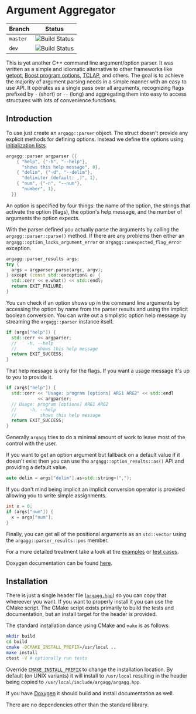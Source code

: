 Argument Aggregator
===================

| Branch | Status |
| --- | --- |
| `master` | ![Build Status](https://api.travis-ci.org/vietjtnguyen/argagg.svg?branch=master) |
| `dev` | ![Build Status](https://api.travis-ci.org/vietjtnguyen/argagg.svg?branch=dev) |

This is yet another C++ command line argument/option parser. It was written as a simple and idiomatic alternative to other frameworks like [getopt][], [Boost program options][], [TCLAP][], and others. The goal is to achieve the majority of argument parsing needs in a simple manner with an easy to use API. It operates as a single pass over all arguments, recognizing flags prefixed by `-` (short) or `--` (long) and aggregating them into easy to access structures with lots of convenience functions.

[getopt]: https://www.gnu.org/software/libc/manual/html_node/Getopt.html#Getopt
[Boost program options]: http://www.boost.org/doc/libs/release/libs/program_options/
[TCLAP]: http://tclap.sourceforge.net/

Introduction
------------

To use just create an `argagg::parser` object. The struct doesn't provide any explicit methods for defining options. Instead we define the options using [initialization lists][].

[initialization lists]: http://en.cppreference.com/w/cpp/language/list_initialization

```cpp
argagg::parser argparser {{
    { "help", {"-h", "--help"},
      "shows this help message", 0},
    { "delim", {"-d", "--delim"},
      "delimiter (default: ,)", 1},
    { "num", {"-n", "--num"},
      "number", 1},
  }}
```

An option is specified by four things: the name of the option, the strings that activate the option (flags), the option's help message, and the number of arguments the option expects.

With the parser defined you actually parse the arguments by calling the `argagg::parser::parse()` method. If there are any problems then either an `argagg::option_lacks_argument_error` or `argagg::unexpected_flag_error` exception.

```cpp
argagg::parser_results args;
try {
  args = argparser.parse(argc, argv);
} except (const std::exception& e) {
  std::cerr << e.what() << std::endl;
  return EXIT_FAILURE;
}
```

You can check if an option shows up in the command line arguments by accessing the option by name from the parser results and using the implicit boolean conversion. You can write out a simplistic option help message by streaming the `argagg::parser` instance itself.

```cpp
if (args["help"]) {
  std::cerr << argparser;
  //    -h, --help
  //        shows this help message
  return EXIT_SUCCESS;
}
```

That help message is only for the flags. If you want a usage message it's up to you to provide it.

```cpp
if (args["help"]) {
  std::cerr << "Usage: program [options] ARG1 ARG2" << std::endl
            << argparser;
  // Usage: program [options] ARG1 ARG2
  //     -h, --help
  //         shows this help message
  return EXIT_SUCCESS;
}
```

Generally `argagg` tries to do a minimal amount of work to leave most of the control with the user.

If you want to get an option argument but fallback on a default value if it doesn't exist then you can use the `argagg::option_results::as()` API and providing a default value.

```cpp
auto delim = args["delim"].as<std::string>(",");
```

If you don't mind being implicit an implicit conversion operator is provided allowing you to write simple assignments.

```cpp
int x = 0;
if (args["num"]) {
  x = args["num"];
}
```

Finally, you can get all of the positional arguments as an `std::vector` using the `argagg::parser_results::pos` member.

For a more detailed treatment take a look at the [examples](./examples) or [test cases](./test).

Doxygen documentation can be found [here](https://vietjtnguyen.github.io/argagg/latest/).

Installation
------------

There is just a single header file ([`argagg.hpp`](./include/argagg/argagg.hpp)) so you can copy that whereever you want. If you want to properly install it you can use the CMake script. The CMake script exists primarily to build the tests and documentation, but an install target for the header is provided.

The standard installation dance using CMake and `make` is as follows:

```sh
mkdir build
cd build
cmake -DCMAKE_INSTALL_PREFIX=/usr/local ..
make install
ctest -V # optionally run tests
```

Override [`CMAKE_INSTALL_PREFIX`](https://cmake.org/cmake/help/v2.8.12/cmake.html#variable:CMAKE_INSTALL_PREFIX) to change the installation location. By default (on UNIX variants) it will install to `/usr/local` resulting in the header being copied to `/usr/local/include/argagg/argagg.hpp`.

If you have [Doxygen](http://www.stack.nl/~dimitri/doxygen/) it should build and install documentation as well.

There are no dependencies other than the standard library.
